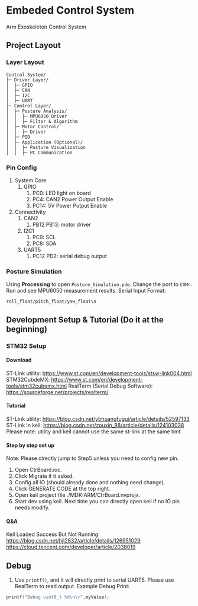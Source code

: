 # Embeded Control System
Arm Exoskeleton Control System

## Project Layout
### Layer Layout
```
Control System/
├─ Driver Layer/
│  ├─ GPIO
│  ├─ CAN
│  ├─ I2C
│  ├─ UART
├─ Control Layer/
│  ├─ Posture Analysis/
│  │  ├─ MPU6050 Driver
│  │  ├─ Filter & Algorithm 
│  ├─ Motor Control/
│  │  ├─ Driver
│  ├─ PID
│  ├─ Application (Optional)/
│  │  ├─ Posture Visualization
│  │  ├─ PC Communication
```


### Pin Config
1. System Core
   1. GPIO
      1. PC0: LED light on board
      2. PC4: CAN2 Power Output Enable
      3. PC14: 5V Power Putput Enable
2. Connectivity
   1. CAN2
      1. PB12 PB13: motor driver
   2. I2C1
      1. PC9: SCL
      2. PC8: SDA
   3. UART5
      1. PC12 PD2: serial debug output

### Posture Simulation
Using **Processing** to open ```Posture_Simulation.pde```. Change the port to ```COMn```. Run and see MPU6050 measurement results. 
Serial Input Format: 
```
roll_float/pitch_float/yaw_float\n
```


## Development Setup & Tutorial (Do it at the beginning)
### STM32 Setup
#### Download
ST-Link utility: https://www.st.com/en/development-tools/stsw-link004.html
STM32CubdeMX: https://www.st.com/en/development-tools/stm32cubemx.html
RealTerm (Serial Debug Software): https://sourceforge.net/projects/realterm/

#### Tutorial
ST-Link utility: https://blog.csdn.net/ybhuangfugui/article/details/52597133
ST-Link in keil: https://blog.csdn.net/zouxin_88/article/details/124103038
Please note: utility and keil cannot use the same st-link at the same timt

#### Step by step set up
Note: Please directly jump to Step5 unless you need to config new pin.
1. Open CtrBoard.ioc.  
2. Click Migrate if it asked. 
3. Config all IO (should already done and nothing need change). 
4. Click GENERATE CODE at the top right.
5. Open keil project file ./MDK-ARM/CtrBoard.nvprojx. 
6. Start dev using keil. Next time you can directly open keil if no IO pin needs modify.

#### Q&A
Keil Loaded Success But Not Running: https://blog.csdn.net/hjl2832/article/details/126951029
https://cloud.tencent.com/developer/article/2038019

## Debug
1. Use ```printf()```, and it will directly print to serial UART5. Please use RealTerm to read output.
Example Debug Print:
```c
printf("Debug uint8_t %d\n\r",myValue);
```
